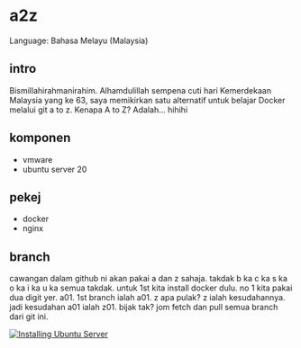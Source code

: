 # a2z
Language: Bahasa Melayu (Malaysia)

## intro
Bismillahirahmanirahim.
Alhamdulillah sempena cuti hari Kemerdekaan Malaysia yang ke 63, saya memikirkan satu alternatif untuk belajar Docker melalui git a to z. Kenapa A to Z? Adalah... hihihi

## komponen
- vmware
- ubuntu server 20

## pekej
- docker
- nginx

## branch
cawangan dalam github ni akan pakai a dan z sahaja. takdak b ka c ka s ka o ka i ka u ka semua takdak. untuk 1st kita install docker dulu. no 1 kita pakai dua digit yer. a01. 1st branch ialah a01. z apa pulak? z ialah kesudahannya. jadi kesudahan a01 ialah z01. bijak tak? jom fetch dan pull semua branch dari git ini.

[![Installing Ubuntu Server](https://img.youtube.com/vi/7NICbKX86KA/0.jpg)](https://www.youtube.com/watch?v=7NICbKX86KA "Installing Ubuntu Server")
